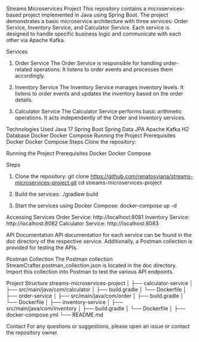 Streams Microservices Project
This repository contains a microservices-based project implemented in Java using Spring Boot. The project demonstrates a basic microservice architecture with three services: Order Service, Inventory Service, and Calculator Service. Each service is designed to handle specific business logic and communicate with each other via Apache Kafka.

Services
1. Order Service
The Order Service is responsible for handling order-related operations. It listens to order events and processes them accordingly.

2. Inventory Service
The Inventory Service manages inventory levels. It listens to order events and updates the inventory based on the order details.

3. Calculator Service
The Calculator Service performs basic arithmetic operations. It acts independently of the Order and Inventory services.

Technologies Used
Java 17
Spring Boot
Spring Data JPA
Apache Kafka
H2 Database
Docker
Docker Compose
Running the Project
Prerequisites
Docker
Docker Compose
Steps
Clone the repository:

Running the Project
Prerequisites
Docker
Docker Compose

Steps
1. Clone the repository:
git clone https://github.com/renatosviana/streams-microservices-project.git
cd streams-microservices-project

2. Build the services:
./gradlew build

3. Start the services using Docker Compose:
docker-compose up -d

Accessing Services
Order Service: http://localhost:8081
Inventory Service: http://localhost:8082
Calculator Service: http://localhost:8083

API Documentation
API documentation for each service can be found in the doc directory of the respective service. Additionally, a Postman collection is provided for testing the APIs.

Postman Collection
The Postman collection StreamCrafter.postman_collection.json is located in the doc directory. Import this collection into Postman to test the various API endpoints.

Project Structure
streams-microservices-project
│
├── calculator-service
│   ├── src/main/java/com/calculator
│   ├── build.gradle
│   └── Dockerfile
│
├── order-service
│   ├── src/main/java/com/order
│   ├── build.gradle
│   └── Dockerfile
│
├── inventory-service
│   ├── src/main/java/com/inventory
│   ├── build.gradle
│   └── Dockerfile
│
├── docker-compose.yml
└── README.md

Contact
For any questions or suggestions, please open an issue or contact the repository owner.

